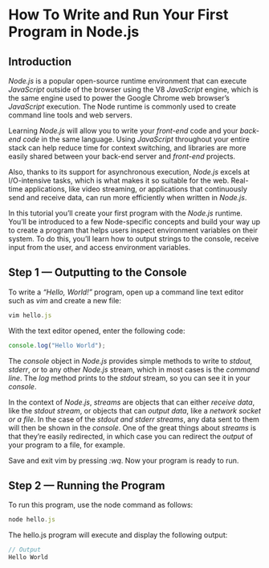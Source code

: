 # How To Write and Run Your First Program in Node.js

## Introduction

*Node.js* is a popular open-source runtime environment that can execute *JavaScript* outside of the browser using the V8 *JavaScript* engine, which is the same engine used to power the Google Chrome web browser’s *JavaScript* execution. The Node runtime is commonly used to create command line tools and web servers.

Learning *Node.js* will allow you to write your *front-end* code and your *back-end code* in the same language. Using *JavaScript* throughout your entire stack can help reduce time for context switching, and libraries are more easily shared between your back-end server and *front-end* projects.

Also, thanks to its support for asynchronous execution, *Node.js* excels at I/O-intensive tasks, which is what makes it so suitable for the web. Real-time applications, like video streaming, or applications that continuously send and receive data, can run more efficiently when written in *Node.js*.

In this tutorial you’ll create your first program with the *Node.js* runtime. You’ll be introduced to a few Node-specific concepts and build your way up to create a program that helps users inspect environment variables on their system. To do this, you’ll learn how to output strings to the console, receive input from the user, and access environment variables.

## Step 1 — Outputting to the Console

To write a *“Hello, World!”* program, open up a command line text editor such as *vim* and create a new file:

```javascript
vim hello.js
```

With the text editor opened, enter the following code:

```javascript
console.log("Hello World");
```

The *console* object in *Node.js* provides simple methods to write to *stdout, stderr*, or to any other *Node.js* stream, which in most cases is the *command line*. The *log* method prints to the *stdout* stream, so you can see it in your *console*.

In the context of *Node.js*, *streams* are objects that can either *receive data*, like the *stdout stream*, or objects that can *output data*, like a *network socket or a file*. In the case of the *stdout and stderr streams*, any data sent to them will then be shown in the *console*. One of the great things about *streams* is that they’re easily redirected, in which case you can redirect the *output* of your program to a file, for example.

Save and exit vim by pressing *:wq*. Now your program is ready to run.

## Step 2 — Running the Program

To run this program, use the node command as follows:

```javascript
node hello.js
```

The hello.js program will execute and display the following output:

```javascript
// Output
Hello World
```
